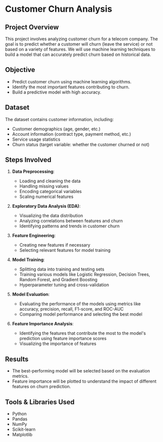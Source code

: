 # Customer Churn Analysis 
  
## Project Overview 

This project involves analyzing customer churn for a telecom company. The goal is to predict whether a customer will churn (leave the service) or not based on a variety of features. We will use machine learning techniques to build a model that can accurately predict churn based on historical data.

## Objective

- Predict customer churn using machine learning algorithms.
- Identify the most important features contributing to churn.
- Build a predictive model with high accuracy.

## Dataset

The dataset contains customer information, including:
- Customer demographics (age, gender, etc.)
- Account information (contract type, payment method, etc.)
- Service usage statistics
- Churn status (target variable: whether the customer churned or not)

## Steps Involved

1. **Data Preprocessing**:
   - Loading and cleaning the data
   - Handling missing values
   - Encoding categorical variables
   - Scaling numerical features

2. **Exploratory Data Analysis (EDA)**:
   - Visualizing the data distribution
   - Analyzing correlations between features and churn
   - Identifying patterns and trends in customer churn

3. **Feature Engineering**:
   - Creating new features if necessary
   - Selecting relevant features for model training

4. **Model Training**:
   - Splitting data into training and testing sets
   - Training various models like Logistic Regression, Decision Trees, Random Forest, and Gradient Boosting
   - Hyperparameter tuning and cross-validation

5. **Model Evaluation**:
   - Evaluating the performance of the models using metrics like accuracy, precision, recall, F1-score, and ROC-AUC
   - Comparing model performance and selecting the best model

6. **Feature Importance Analysis**:
   - Identifying the features that contribute the most to the model's prediction using feature importance scores
   - Visualizing the importance of features

## Results

- The best-performing model will be selected based on the evaluation metrics.
- Feature importance will be plotted to understand the impact of different features on churn prediction.

## Tools & Libraries Used

- Python
- Pandas
- NumPy
- Scikit-learn
- Matplotlib

